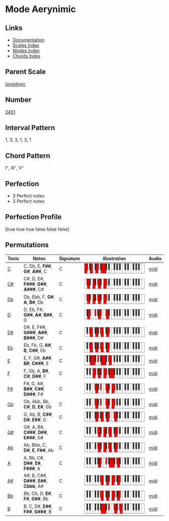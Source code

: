 # Mode Aerynimic

## Links

- [Documentation](README.md)
- [Scales Index](Scales.md)
- [Modes Index](Modes.md)
- [Chords Index](Chords.md)

## Parent Scale

[Ionodimic](ScaleIonodimic.md)

## Number

[2451](https://ianring.com/musictheory/scales/2451)

## Interval Pattern

1, 3, 3, 1, 3, 1

## Chord Pattern

I⁺, III⁺, V⁺

## Perfection

- 3 Perfect notes
- 3 Perfect notes

## Perfection Profile

[true true true false false false]

## Permutations

| Tonic | Notes | Signature | Illustration | Audio |
|-------|-------|-----------|--------------|-------|
| [C](ModeCNaturalAerynimic.md) | C, Db, E, **F##**, **G#**, **A##**, C | C | ![CNaturalAerynimic](ModeCNaturalAerynimic.png) | [midi](https://github.com/edipermadi/music/blob/main/docs/ModeCNaturalAerynimic.mid?raw=true) |
| [C#](ModeCSharpAerynimic.md) | C#, D, E#, **F###**, **G##**, **A###**, C# | C | ![CSharpAerynimic](ModeCSharpAerynimic.png) | [midi](https://github.com/edipermadi/music/blob/main/docs/ModeCSharpAerynimic.mid?raw=true) |
| [Db](ModeDFlatAerynimic.md) | Db, Ebb, F, **G#**, **A**, **B#**, Db | C | ![DFlatAerynimic](ModeDFlatAerynimic.png) | [midi](https://github.com/edipermadi/music/blob/main/docs/ModeDFlatAerynimic.mid?raw=true) |
| [D](ModeDNaturalAerynimic.md) | D, Eb, F#, **G##**, **A#**, **B##**, D | C | ![DNaturalAerynimic](ModeDNaturalAerynimic.png) | [midi](https://github.com/edipermadi/music/blob/main/docs/ModeDNaturalAerynimic.mid?raw=true) |
| [D#](ModeDSharpAerynimic.md) | D#, E, F##, **G###**, **A##**, **B###**, D# | C | ![DSharpAerynimic](ModeDSharpAerynimic.png) | [midi](https://github.com/edipermadi/music/blob/main/docs/ModeDSharpAerynimic.mid?raw=true) |
| [Eb](ModeEFlatAerynimic.md) | Eb, Fb, G, **A#**, **B**, **C##**, Eb | C | ![EFlatAerynimic](ModeEFlatAerynimic.png) | [midi](https://github.com/edipermadi/music/blob/main/docs/ModeEFlatAerynimic.mid?raw=true) |
| [E](ModeENaturalAerynimic.md) | E, F, G#, **A##**, **B#**, **C###**, E | C | ![ENaturalAerynimic](ModeENaturalAerynimic.png) | [midi](https://github.com/edipermadi/music/blob/main/docs/ModeENaturalAerynimic.mid?raw=true) |
| [F](ModeFNaturalAerynimic.md) | F, Gb, A, **B#**, **C#**, **D##**, F | C | ![FNaturalAerynimic](ModeFNaturalAerynimic.png) | [midi](https://github.com/edipermadi/music/blob/main/docs/ModeFNaturalAerynimic.mid?raw=true) |
| [F#](ModeFSharpAerynimic.md) | F#, G, A#, **B##**, **C##**, **D###**, F# | C | ![FSharpAerynimic](ModeFSharpAerynimic.png) | [midi](https://github.com/edipermadi/music/blob/main/docs/ModeFSharpAerynimic.mid?raw=true) |
| [Gb](ModeGFlatAerynimic.md) | Gb, Abb, Bb, **C#**, **D**, **E#**, Gb | C | ![GFlatAerynimic](ModeGFlatAerynimic.png) | [midi](https://github.com/edipermadi/music/blob/main/docs/ModeGFlatAerynimic.mid?raw=true) |
| [G](ModeGNaturalAerynimic.md) | G, Ab, B, **C##**, **D#**, **E##**, G | C | ![GNaturalAerynimic](ModeGNaturalAerynimic.png) | [midi](https://github.com/edipermadi/music/blob/main/docs/ModeGNaturalAerynimic.mid?raw=true) |
| [G#](ModeGSharpAerynimic.md) | G#, A, B#, **C###**, **D##**, **E###**, G# | C | ![GSharpAerynimic](ModeGSharpAerynimic.png) | [midi](https://github.com/edipermadi/music/blob/main/docs/ModeGSharpAerynimic.mid?raw=true) |
| [Ab](ModeAFlatAerynimic.md) | Ab, Bbb, C, **D#**, **E**, **F##**, Ab | C | ![AFlatAerynimic](ModeAFlatAerynimic.png) | [midi](https://github.com/edipermadi/music/blob/main/docs/ModeAFlatAerynimic.mid?raw=true) |
| [A](ModeANaturalAerynimic.md) | A, Bb, C#, **D##**, **E#**, **F###**, A | C | ![ANaturalAerynimic](ModeANaturalAerynimic.png) | [midi](https://github.com/edipermadi/music/blob/main/docs/ModeANaturalAerynimic.mid?raw=true) |
| [A#](ModeASharpAerynimic.md) | A#, B, C##, **D###**, **E##**, **Cbbb**, A# | C | ![ASharpAerynimic](ModeASharpAerynimic.png) | [midi](https://github.com/edipermadi/music/blob/main/docs/ModeASharpAerynimic.mid?raw=true) |
| [Bb](ModeBFlatAerynimic.md) | Bb, Cb, D, **E#**, **F#**, **G##**, Bb | C | ![BFlatAerynimic](ModeBFlatAerynimic.png) | [midi](https://github.com/edipermadi/music/blob/main/docs/ModeBFlatAerynimic.mid?raw=true) |
| [B](ModeBNaturalAerynimic.md) | B, C, D#, **E##**, **F##**, **G###**, B | C | ![BNaturalAerynimic](ModeBNaturalAerynimic.png) | [midi](https://github.com/edipermadi/music/blob/main/docs/ModeBNaturalAerynimic.mid?raw=true) |
